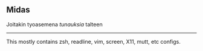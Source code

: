 ## Midas
Joitakin tyoasemena _tunauksia_ talteen

---
This mostly contains zsh, readline, vim, screen, X11, mutt, etc configs.
